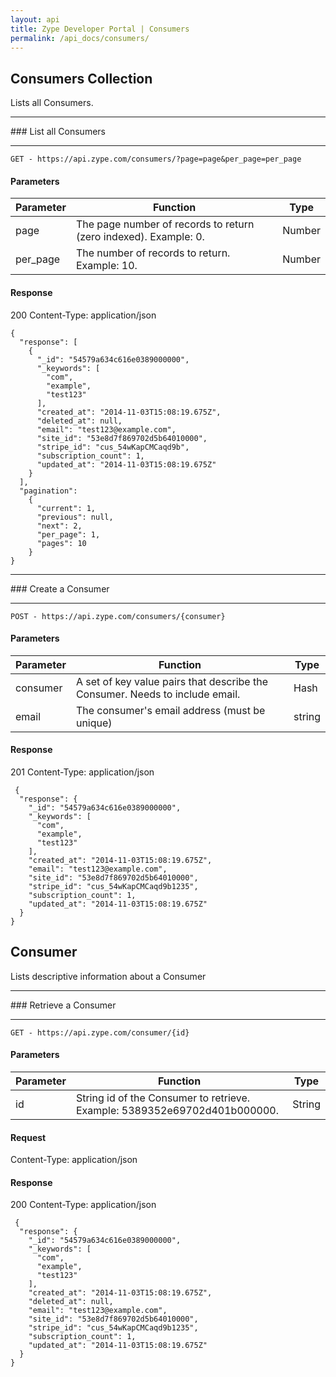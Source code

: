 ```yaml
---
layout: api
title: Zype Developer Portal | Consumers
permalink: /api_docs/consumers/
---
```


## Consumers Collection
Lists all Consumers.
<hr>
### List all Consumers
<hr>
<pre><code>GET - https://api.zype.com/consumers/?page=page&per_page=per_page
</code></pre>

#### Parameters

Parameter | Function | Type
--------- | -------- | ----
page      | The page number of records to return (zero indexed). Example: 0. | Number
per_page  | The number of records to return. Example: 10. | Number

#### Response
200
Content-Type: application/json


<pre><code>{
  "response": [
    {
      "_id": "54579a634c616e0389000000",
      "_keywords": [
        "com",
        "example",
        "test123"
      ],
      "created_at": "2014-11-03T15:08:19.675Z",
      "deleted_at": null,
      "email": "test123@example.com",
      "site_id": "53e8d7f869702d5b64010000",
      "stripe_id": "cus_54wKapCMCaqd9b",
      "subscription_count": 1,
      "updated_at": "2014-11-03T15:08:19.675Z"
    }
  ],
  "pagination":
    {
      "current": 1,
      "previous": null,
      "next": 2,
      "per_page": 1,
      "pages": 10
    }
}
</code></pre>

<hr>
### Create a Consumer
<hr>
<pre><code>POST - https://api.zype.com/consumers/{consumer}
</code></pre>

#### Parameters

Parameter | Function | Type
--------- | -------- | ----
consumer | A set of key value pairs that describe the Consumer. Needs to include email. | Hash
email | The consumer's email address (must be unique) | string

#### Response
201
Content-Type: application/json

<pre><code> {
  "response": {
    "_id": "54579a634c616e0389000000",
    "_keywords": [
      "com",
      "example",
      "test123"
    ],
    "created_at": "2014-11-03T15:08:19.675Z",
    "email": "test123@example.com",
    "site_id": "53e8d7f869702d5b64010000",
    "stripe_id": "cus_54wKapCMCaqd9b1235",
    "subscription_count": 1,
    "updated_at": "2014-11-03T15:08:19.675Z"
  }
}
</code></pre>

## Consumer
Lists descriptive information about a Consumer
<hr>
### Retrieve a Consumer
<hr>
<pre><code>GET - https://api.zype.com/consumer/{id}
</code></pre>

#### Parameters

Parameter | Function | Type
--------- | -------- | ----
id        | String id of the Consumer to retrieve. Example: 5389352e69702d401b000000. | String

#### Request
Content-Type: application/json

#### Response
200
Content-Type: application/json

<pre><code> {
  "response": {
    "_id": "54579a634c616e0389000000",
    "_keywords": [
      "com",
      "example",
      "test123"
    ],
    "created_at": "2014-11-03T15:08:19.675Z",
    "deleted_at": null,
    "email": "test123@example.com",
    "site_id": "53e8d7f869702d5b64010000",
    "stripe_id": "cus_54wKapCMCaqd9b1235",
    "subscription_count": 1,
    "updated_at": "2014-11-03T15:08:19.675Z"
  }
}
</code></pre>
